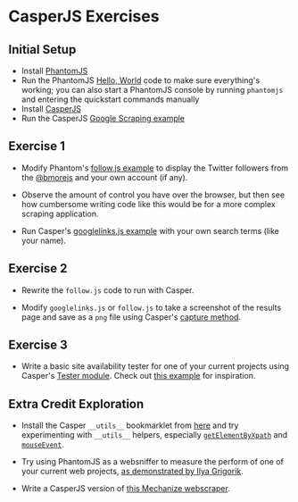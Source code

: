 CasperJS Exercises
==================

Initial Setup
-------------
* Install [PhantomJS](http://phantomjs.org/download.html)
* Run the PhantomJS [Hello, World](http://code.google.com/p/phantomjs/wiki/QuickStart) code to make sure everything's working; you can also start a PhantomJS console by running `phantomjs` and entering the quickstart commands manually
* Install [CasperJS](http://casperjs.org/installation.html)
* Run the CasperJS [Google Scraping example](http://casperjs.org/quickstart.html)

Exercise 1
----------
* Modify Phantom's [follow.js example](https://github.com/subelsky/casperjs_exercises/blob/master/js/examples/follow.js) to display
the Twitter followers from the [@bmorejs](https://twitter.com/bmorejs) and your own account (if any).

* Observe the amount of control you have over the browser, but then see how cumbersome writing code like this would be for a more
complex scraping application.

* Run Casper's [googlelinks.js example](https://github.com/subelsky/casperjs_exercises/blob/master/js/examples/googlelinks.js) with your own
search terms (like your name).

Exercise 2
----------
* Rewrite the `follow.js` code to run with Casper.

* Modify `googlelinks.js` or `follow.js` to take a screenshot of the results page and save as a `png` file using Casper's [capture method](http://casperjs.org/api.html#casper.capture).

Exercise 3
----------
* Write a basic site availability tester for one of your current projects using Casper's [Tester module](http://casperjs.org/api.html#tester.assert).
Check out [this example](https://github.com/n1k0/casperjs/blob/master/samples/googletesting.js) for inspiration.

Extra Credit Exploration
---------------------------
* Install the Casper `__utils__` bookmarklet from [here](http://casperjs.org/api.html#client-utils) and try experimenting with `__utils__` helpers,
especially [`getElementByXpath`](http://casperjs.org/api.html#clientutils.getElementByXPath) and [`mouseEvent`](http://casperjs.org/api.html#clientutils.mouseEvent).

* Try using PhantomJS as a websniffer to measure the perform of one of your current web projects,
[as demonstrated by Ilya Grigorik](http://www.igvita.com/2012/08/28/web-performance-power-tool-http-archive-har/).

* Write a CasperJS version of [this Mechanize webscraper](https://github.com/subelsky/baltimore_property).
